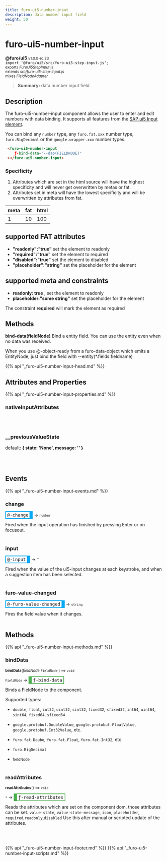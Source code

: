 ```yaml
---
title: furo-ui5-number-input
description: data number input field
weight: 50
---
```


# furo-ui5-number-input
**@furo/ui5** <small>v1.0.0-rc.23</small>
<br>`import '@furo/ui5/src/furo-ui5-step-input.js';`<small>
<br>exports *FuroUi5StepInput* js
<br>extends *src/furo-ui5-step-input.js*
<br> mixes *FieldNodeAdapter*</small>

> **Summary:** data number input field

## Description

The furo-ui5-number-input component allows the user to enter and edit numbers with data binding.
It supports all features from the [SAP ui5 Input element](https://sap.github.io/ui5-webcomponents/playground/components/Input/).

You can bind any `number` type, any `furo.fat.xxx` number type, `furo.BigDecimal` or the `google.wrapper.xxx` number types.

```html
 <furo-ui5-number-input
    ƒ-bind-data="--dao(FIELDNODE)"
 ></furo-ui5-number-input>
```

### Specificity
1. Attributes which are set in the html source will have the highest specificity and will never get overwritten by metas or fat.
2. Attributes set in meta will have the lowest specificity and will be overwritten by attributes from fat.

| meta  | fat  | html  |
|------  |-----  |------  |
| 1      | 10    | 100    |


## supported FAT attributes
 - **"readonly":"true"** set the element to readonly
 - **"required":"true"** set the element to required
 - **"disabled":"true"** set the element to disabled
 - **"placeholder":"string"** set the placeholder for the element

## supported meta and constraints
- **readonly: true** , set the element to readonly
- **placeholder:"some string"** set the placeholder for the element

The constraint **required** will mark the element as required

## Methods
**bind-data(fieldNode)**
Bind a entity field. You can use the entity even when no data was received.

When you use @-object-ready from a furo-data-object which emits a EntityNode, just bind the field with --entity(*.fields.fieldname)

{{% api "_furo-ui5-number-input-head.md" %}}

## Attributes and Properties
{{% api "_furo-ui5-number-input-properties.md" %}}





### **nativeInputAttributes**
</small>


<br><br>






















### **__previousValueState**
default: **{ state: &#39;None&#39;, message: &#39;&#39; }**</small>


<br><br>





## Events
{{% api "_furo-ui5-number-input-events.md" %}}

### **change**
<span  style="border-width:2px 10px 2px 2px; border-style: solid;border-color:  rgb(2, 168, 244);font-family:monospace; padding:2px 4px;">@-change</span>
→ <small>``number``</small>

 Fired when the input operation has finished by pressing Enter or on focusout.
<br><br>
### **input**
<span  style="border-width:2px 10px 2px 2px; border-style: solid;border-color:  rgb(2, 168, 244);font-family:monospace; padding:2px 4px;">@-input</span>
→ <small>``</small>

 Fired when the value of the ui5-input changes at each keystroke, and when a suggestion item has been selected.
<br><br>
### **furo-value-changed**
<span  style="border-width:2px 10px 2px 2px; border-style: solid;border-color:  rgb(2, 168, 244);font-family:monospace; padding:2px 4px;">@-furo-value-changed</span>
→ <small>``string``</small>

Fires the field value when it changes.
<br><br>

## Methods
{{% api "_furo-ui5-number-input-methods.md" %}}





### **bindData**
<small>**bindData**(*fieldNode* `FieldNode` ) ⟹ `void`</small>

<small>`FieldNode` </small> →
<span  style="border-width:2px 2px 2px 10px; border-style: solid;border-color:  rgb(76, 175, 80);font-family:monospace; padding:2px 4px;">ƒ-bind-data</span>

Binds a FieldNode to the component.

Supported types:
- `double`, `float`, `int32`, `uint32`, `sint32`, `fixed32`, `sfixed32`, `int64`, `uint64`, `sint64`, `fixed64`, `sfixed64`
- `google.protobuf.DoubleValue`, `google.protobuf.FloatValue`, `google.protobuf.Int32Value`, etc.
- `furo.fat.Doube`, `furo.fat.Float`, `furo.fat.Int32`, etc.
- `furo.BigDecimal`

- <small>fieldNode </small>
<br><br>

### **readAttributes**
<small>**readAttributes**() ⟹ `void`</small>

<small>`*`</small> →
<span  style="border-width:2px 2px 2px 10px; border-style: solid;border-color:  rgb(76, 175, 80);font-family:monospace; padding:2px 4px;">ƒ-read-attributes</span>

Reads the attributes which are set on the component dom.
those attributes can be set. `value-state`, `value-state-message`,  `icon`, `placeholder`, `required`,`readonly`,`disabled`
Use this after manual or scripted update of the attributes.

<br><br>





























{{% api "_furo-ui5-number-input-footer.md" %}}
{{% api "_furo-ui5-number-input-scripts.md" %}}
